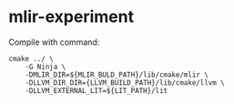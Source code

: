 # mlir-experiment

Compile with command:

```
cmake ../ \
    -G Ninja \
    -DMLIR_DIR=${MLIR_BULD_PATH}/lib/cmake/mlir \
    -DLLVM_DIR_DIR={LLVM_BUILD_PATH}/lib/cmake/llvm \
    -DLLVM_EXTERNAL_LIT=${LIT_PATH}/lit
```
